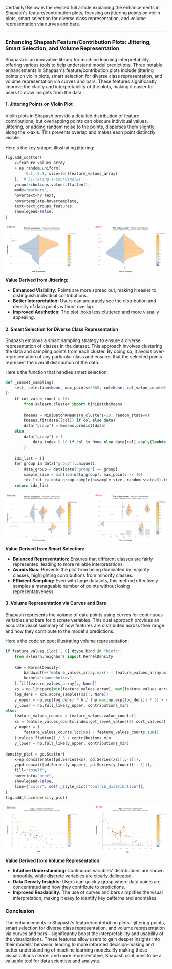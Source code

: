 Certainly! Below is the revised full article explaining the enhancements in Shapash's feature/contribution plots, focusing on jittering points on violin plots, smart selection for diverse class representation, and volume representation via curves and bars.

---

### Enhancing Shapash Feature/Contribution Plots: Jittering, Smart Selection, and Volume Representation

Shapash is an innovative library for machine learning interpretability, offering various tools to help understand model predictions. Three notable enhancements in Shapash's feature/contribution plots include jittering points on violin plots, smart selection for diverse class representation, and volume representation via curves and bars. These features significantly improve the clarity and interpretability of the plots, making it easier for users to draw insights from the data.

#### 1. Jittering Points on Violin Plot

Violin plots in Shapash provide a detailed distribution of feature contributions, but overlapping points can obscure individual values. Jittering, or adding random noise to the points, disperses them slightly along the x-axis. This prevents overlap and makes each point distinctly visible.

Here's the key snippet illustrating jittering:

```python
fig.add_scatter(
    x=feature_values_array
    + np.random.uniform(
        -0.1, 0.1, size=len(feature_values_array)
    ),  # Jittering x-coordinates
    y=contributions.values.flatten(),
    mode="markers",
    hovertext=hv_text,
    hovertemplate=hovertemplate,
    text=text_groups_features,
    showlegend=False,
)
```

<div style="display: flex; justify-content: space-between;">
  <img src="img_medium/jittering1.png" alt="Violin Plot Without Jittering" style="width: 45%;"/>
  <img src="img_medium/jittering2.png" alt="Violin Plot With Jittering" style="width: 45%;"/>
</div>

**Value Derived from Jittering:**

- **Enhanced Visibility:** Points are more spread out, making it easier to distinguish individual contributions.
- **Better Interpretation:** Users can accurately see the distribution and density of data points without overlap.
- **Improved Aesthetics:** The plot looks less cluttered and more visually appealing.

#### 2. Smart Selection for Diverse Class Representation

Shapash employs a smart sampling strategy to ensure a diverse representation of classes in the dataset. This approach involves clustering the data and sampling points from each cluster. By doing so, it avoids over-representation of any particular class and ensures that the selected points represent the overall distribution of the data.

Here's the function that handles smart selection:

```python
def _subset_sampling(
    self, selection=None, max_points=2000, col=None, col_value_count=0
):
    if col_value_count > 10:
        from sklearn.cluster import MiniBatchKMeans

        kmeans = MiniBatchKMeans(n_clusters=10, random_state=0)
        kmeans.fit(data[[col]] if col else data)
        data["group"] = kmeans.predict(data)
    else:
        data["group"] = (
            data.index % 10 if col is None else data[col].apply(lambda x: int(x % 10))
        )

    idx_list = []
    for group in data["group"].unique():
        data_group = data[data["group"] == group]
        sample_size = min(len(data_group), max_points // 10)
        idx_list += data_group.sample(n=sample_size, random_state=0).index.to_list()
    return idx_list
```

<div style="display: flex; justify-content: space-between;">
  <img src="img_medium/smart_subset1.png" alt="Violin Plot Without Jittering" style="width: 45%;"/>
  <img src="img_medium/smart_subset2.png" alt="Violin Plot With Jittering" style="width: 45%;"/>
</div>


**Value Derived from Smart Selection:**

- **Balanced Representation:** Ensures that different classes are fairly represented, leading to more reliable interpretations.
- **Avoids Bias:** Prevents the plot from being dominated by majority classes, highlighting contributions from minority classes.
- **Efficient Sampling:** Even with large datasets, this method effectively samples a manageable number of points without losing representativeness.

#### 3. Volume Representation via Curves and Bars

Shapash represents the volume of data points using curves for continuous variables and bars for discrete variables. This dual approach provides an accurate visual summary of how features are distributed across their range and how they contribute to the model's predictions.

Here's the code snippet illustrating volume representation:

```python
if feature_values.iloc[:, 0].dtype.kind in "biufc":
    from sklearn.neighbors import KernelDensity

    kde = KernelDensity(
        bandwidth=(feature_values_array.max() - feature_values_array.min()) / 100,
        kernel="epanechnikov",
    ).fit(feature_values_array[:, None])
    xs = np.linspace(min(feature_values_array), max(feature_values_array), 1000)
    log_dens = kde.score_samples(xs[:, None])
    y_upper = np.exp(log_dens) * h / (np.max(np.exp(log_dens)) * 3) + contributions_min
    y_lower = np.full_like(y_upper, contributions_min)
else:
    feature_values_counts = feature_values.value_counts()
    xs = feature_values_counts.index.get_level_values(0).sort_values()
    y_upper = (
        feature_values_counts.loc[xs] / feature_values_counts.sum()
    ).values.flatten() / 3 + contributions_min
    y_lower = np.full_like(y_upper, contributions_min)

density_plot = go.Scatter(
    x=np.concatenate([pd.Series(xs), pd.Series(xs)[::-1]]),
    y=pd.concat([pd.Series(y_upper), pd.Series(y_lower)[::-1]]),
    fill="toself",
    hoverinfo="none",
    showlegend=False,
    line={"color": self._style_dict["contrib_distribution"]},
)
fig.add_trace(density_plot)
```

<div style="display: flex; justify-content: space-between;">
  <img src="img_medium/density_curve1.png" alt="Violin Plot Without Jittering" style="width: 45%;"/>
  <img src="img_medium/density_curve2.png" alt="Violin Plot With Jittering" style="width: 45%;"/>
</div>

**Value Derived from Volume Representation:**

- **Intuitive Understanding:** Continuous variables' distributions are shown smoothly, while discrete variables are clearly delineated.
- **Data Density Insights:** Users can quickly grasp where data points are concentrated and how they contribute to predictions.
- **Improved Readability:** The use of curves and bars simplifies the visual interpretation, making it easy to identify key patterns and anomalies.

### Conclusion

The enhancements in Shapash's feature/contribution plots—jittering points, smart selection for diverse class representation, and volume representation via curves and bars—significantly boost the interpretability and usability of the visualizations. These features allow users to gain deeper insights into their models' behavior, leading to more informed decision-making and better understanding of machine learning models. By making these visualizations clearer and more representative, Shapash continues to be a valuable tool for data scientists and analysts.
